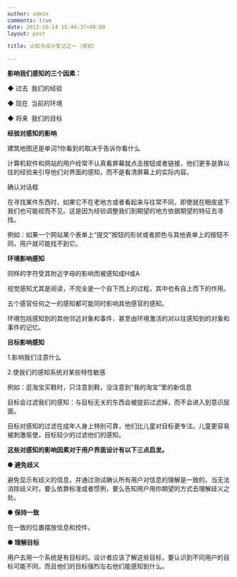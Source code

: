 ```yaml
---
author: admin
comments: true
date: 2013-10-14 15:44:37+00:00
layout: post

title: 认知与设计笔记之一（感知）

---
```


**影响我们感知的三个因素：**

◆ 过去  我们的经验

◆ 现在  当前的环境

◆ 将来  我们的目标

**经验对感知的影响**



建筑地图还是单词?你看到的取决于告诉你看什么


计算机软件和网站的用户经常不认真看屏幕就点击按钮或者链接，他们更多是靠以往的经验来引导他们对界面的感知，而不是看清屏幕上的实际内容。

确认对话框

在寻找某件东西时，如果它不在老地方或者看起来与往常不同，即使就在眼皮底下我们也可能视而不见。这是因为经验调整我们到期望的地方依据期望的特征去寻找。

例如：如果一个网站某个表单上“提交”按钮的形状或者颜色与其他表单上的按钮不同，用户就可能找不到它。

**环境影响感知**





同样的字符受其附近字母的影响而被感知成H或A



视觉感知尤其是阅读，不完全是一个自下而上的过程，其中也有自上而下的作用。

五个感官任何之一的感知都可能同时影响其他感官的感知。

环境包括感知到的其他邻近对象和事件，甚至由环境激活的对以往感知到的对象和事件的记忆。

**目标影响感知**

1.影响我们注意什么

2.使我们的感知系统对某些特性敏感

例如：逛淘宝买鞋时，只注意到鞋，没注意到“我的淘宝”里的新信息

目标会过滤我们的感知：与目标无关的东西会被提前过滤掉，而不会进入到意识层面。

目标对感知的过滤在成年人身上特别可靠，他们比儿童对目标更专注。儿童更容易被刺激驱使，目标较少的过滤他们的感知。



**这些对感知的影响因素对于用户界面设计有以下三点启发。**

**● 避免歧义**

避免显示有歧义的信息，并通过测试确认所有用户对信息的理解是一致的。当无法消除歧义时，要么依靠标准或者惯例，要么告知用户用你期望的方式去理解歧义之处。

**● 保持一致**

在一致的位置摆放信息和控件。

**● 理解目标**

用户去用一个系统是有目标的。设计者应该了解这些目标，要认识到不同用户的目标可能不同，而且他们的目标强烈左右他们能感知到什么。
